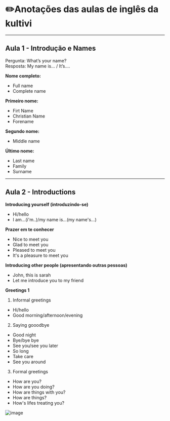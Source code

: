 # ✏️Anotações das aulas de inglês da kultivi
---
## Aula 1 - Introdução e Names 
Pergunta: What’s your name? <br>
Resposta: My name is... / It’s.... <br>

<strong>Nome completo:</strong>
 - Full name
 - Complete name

<strong>Primeiro nome:</strong>
 - Firt Name
 - Christian Name
 - Forename

<strong>Segundo nome:</strong>
 - Middle name

<strong>Último nome:</strong>
 - Last name
 - Family
 - Surname

---

## Aula 2 - Introductions

<strong>Introducing yourself (introduzindo-se)</strong>
 - Hi/hello
 - I am...(i'm..)/my name is...(my name's...)

<strong>Prazer em te conhecer</strong>
 - Nice to meet you
 - Glad to meet you
 - Pleased to meet you
 - It's a pleasure to meet you

<strong>Introducing other people (apresentando outras pessoas)</strong>
 - John, this is sarah
 - Let me introduce you to my friend

<strong>Greetings 1</strong>
 1. Informal greetings
 - Hi/hello 
 - Good morning/afternoon/evening
 2. Saying gooodbye 
  - Good night
  - Bye/bye bye
  - See you/see you later
  - So long
  - Take care
  - See you around
 3. Formal greetings
 - How are you?
 - How are you doing?
 - How are things with you?
 - How are things?
 - How's lifes treating you?






![image](https://user-images.githubusercontent.com/85466761/150027977-50268ee0-15e0-44a5-b3ec-f6672bc4b263.png)




